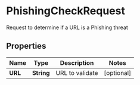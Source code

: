 

# PhishingCheckRequest

Request to determine if a URL is a Phishing threat
## Properties

Name | Type | Description | Notes
------------ | ------------- | ------------- | -------------
**URL** | **String** | URL to validate |  [optional]



